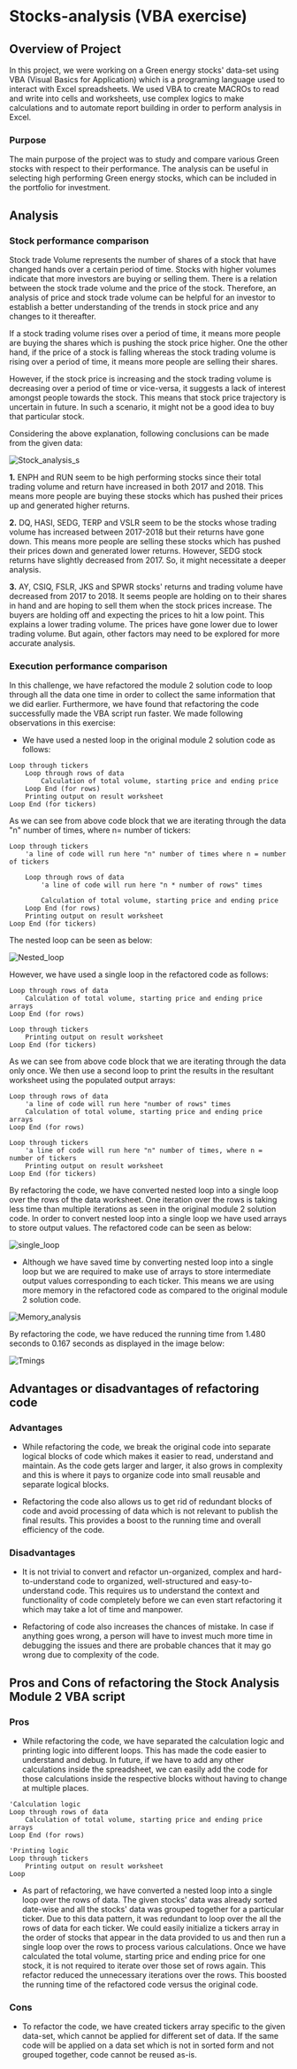 # Stocks-analysis (VBA exercise)

## Overview of Project

In this project, we were working on a Green energy stocks' data-set using VBA (Visual Basics for Application)
which is a programing language used to interact with Excel spreadsheets. We used VBA to create MACROs to read and
write into cells and worksheets, use complex logics to make calculations and to automate report building in order to
perform analysis in Excel.

### Purpose

The main purpose of the project was to study and compare various Green stocks with respect to their performance.
The analysis can be useful in selecting high performing Green energy stocks, which can be included in the portfolio
for investment.

## Analysis

### Stock performance comparison

Stock trade Volume represents the number of shares of a stock that have changed hands over a certain
period of time. Stocks with higher volumes indicate that more investors are buying or selling them.
There is a relation between the stock trade volume and the price of the stock. Therefore, an analysis
of price and stock trade volume can be helpful for an investor to establish a better understanding of
the trends in stock price and any changes to it thereafter.

If a stock trading volume rises over a period of time, it means more people are buying the shares which is
pushing the stock price higher. One the other hand, if the price of a stock is falling whereas the stock trading
volume is rising over a period of time, it means more people are selling their shares.

However, if the stock price is increasing and the stock trading volume is decreasing over a period of time or
vice-versa, it suggests a lack of interest amongst people towards the stock. This means that stock price
trajectory is uncertain in future. In such a scenario, it might not be a good idea to buy that particular stock.

Considering the above explanation, following conclusions can be made from the given data:

![Stock_analysis_s](Image_analysis/Stock_analysis_s.png)

**1.** ENPH and RUN seem to be high performing stocks since their total trading volume and return have
increased in both 2017 and 2018. This means more people are buying these stocks which has pushed their
prices up and generated higher returns.

**2.** DQ, HASI, SEDG, TERP and VSLR seem to be the stocks whose trading volume has increased between 2017-2018
but their returns have gone down. This means more people are selling these stocks which has pushed their prices
down and generated lower returns. However, SEDG stock returns have slightly decreased from 2017. So, it might
necessitate a deeper analysis.

**3.** AY, CSIQ, FSLR, JKS and SPWR stocks' returns and trading volume have decreased from 2017 to 2018. It seems
people are holding on to their shares in hand and are hoping to sell them when the stock prices increase.
The buyers are holding off and expecting the prices to hit a low point. This explains a lower trading volume.
The prices have gone lower due to lower trading volume. But again, other factors may need to be explored for
more accurate analysis.

### Execution performance comparison

In this challenge, we have refactored the module 2 solution code to loop through all the data one time in
order to collect the same information that we did earlier. Furthermore, we have found that refactoring the
code successfully made the VBA script run faster. We made following observations in this exercise:

- We have used a nested loop in the original module 2 solution code as follows:

```
Loop through tickers
    Loop through rows of data
        Calculation of total volume, starting price and ending price
    Loop End (for rows)
    Printing output on result worksheet 
Loop End (for tickers)
```

As we can see from above code block that we are iterating through the data "n" number of times, where n= number of tickers: 

```
Loop through tickers
    'a line of code will run here "n" number of times where n = number of tickers

    Loop through rows of data
        'a line of code will run here "n * number of rows" times

        Calculation of total volume, starting price and ending price
    Loop End (for rows)
    Printing output on result worksheet 
Loop End (for tickers)
```
The nested loop can be seen as below:

![Nested_loop](Image_analysis/Nested_loop.png)

However, we have used a single loop in the refactored code as follows:

```
Loop through rows of data
    Calculation of total volume, starting price and ending price arrays
Loop End (for rows)

Loop through tickers
    Printing output on result worksheet
Loop End (for tickers) 
```
As we can see from above code block that we are iterating through the data only once. We then use a second loop to
print the results in the resultant worksheet using the populated output arrays:

```
Loop through rows of data
    'a line of code will run here "number of rows" times
    Calculation of total volume, starting price and ending price arrays
Loop End (for rows)

Loop through tickers
    'a line of code will run here "n" number of times, where n = number of tickers
    Printing output on result worksheet
Loop End (for tickers)
```
By refactoring the code, we have converted nested loop into a single loop over the rows of the data worksheet.
One iteration over the rows is taking less time than multiple iterations as seen in the original module 2 solution code.
In order to convert nested loop into a single loop we have used arrays to store output values. The refactored code can be seen
as below:

![single_loop](Image_analysis/single_loop.png)

- Although we have saved time by converting nested loop into a single loop but we are required to make use
of arrays to store intermediate output values corresponding to each ticker. This means we are using more memory
in the refactored code as compared to the original module 2 solution code.

![Memory_analysis](Image_analysis/Memory_analysis.png)

By refactoring the code, we have reduced the running time from 1.480 seconds to 0.167 seconds as displayed in the image below: 

![Tmings](Image_analysis/Tmings.png)

## Advantages or disadvantages of refactoring code

### Advantages
 - While refactoring the code, we break the original code into separate logical blocks of code which makes it
 easier to read, understand and maintain. As the code gets larger and larger, it also grows in complexity and
 this is where it pays to organize code into small reusable and separate logical blocks.

 - Refactoring the code also allows us to get rid of redundant blocks of code and avoid processing of data which
 is not relevant to publish the final results. This provides a boost to the running time and overall efficiency of
 the code.

### Disadvantages
- It is not trivial to convert and refactor un-organized, complex and hard-to-understand code to organized,
well-structured and easy-to-understand code. This requires us to understand the context and functionality of
code completely before we can even start refactoring it which may take a lot of time and manpower.
 
- Refactoring of code also increases the chances of mistake. In case if anything goes wrong, a person will
have to invest much more time in debugging the issues and there are probable chances that it may go wrong due
to complexity of the code.

## Pros and Cons of refactoring the Stock Analysis Module 2 VBA script

### Pros

- While refactoring the code, we have separated the calculation logic and printing logic into different loops.
This has made the code easier to understand and debug.
In future, if we have to add any other calculations inside the spreadsheet, we can easily add the code for
those calculations inside the respective blocks without having to change at multiple places.

```
'Calculation logic
Loop through rows of data
    Calculation of total volume, starting price and ending price arrays
Loop End (for rows)

'Printing logic
Loop through tickers
    Printing output on result worksheet
Loop
```
- As part of refactoring, we have converted a nested loop into a single loop over the rows of data.
The given stocks' data was already sorted date-wise and all the stocks' data was grouped together for a
particular ticker. Due to this data pattern, it was redundant to loop over the all the rows of data for
each ticker. We could easily initialize a tickers array in the order of stocks that appear in the data
provided to us and then run a single loop over the rows to process various calculations. Once we have calculated
the total volume, starting price and ending price for one stock, it is not required to iterate over those set of
rows again. This refactor reduced the unnecessary iterations over the rows. This boosted the running time of the
refactored code versus the original code.

### Cons

- To refactor the code, we have created tickers array specific to the given data-set, which cannot be applied for
different set of data. If the same code will be applied on a data set which is not in sorted form and not grouped together,
code cannot be reused as-is.

